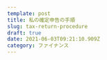 ```yaml
---
template: post
title: 私の確定申告の手順
slug: tax-return-procedure
draft: true
date: 2021-06-03T09:21:10.909Z
category: ファイナンス
---
```

# 

# 